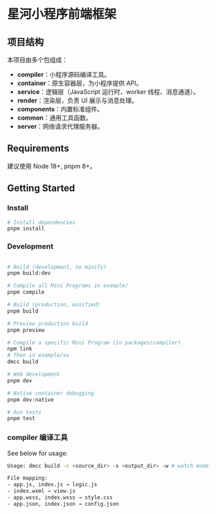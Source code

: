 # 星河小程序前端框架

## 项目结构

本项目由多个包组成：

- **compiler**：小程序源码编译工具。
- **container**：原生容器层，为小程序提供 API。
- **service**：逻辑层（JavaScript 运行时、worker 线程、消息通道）。
- **render**：渲染层，负责 UI 展示与消息处理。
- **components**：内置标准组件。
- **common**：通用工具函数。
- **server**：网络请求代理服务器。

## Requirements

建议使用 Node 18+, pnpm 8+。

## Getting Started

### Install

```sh
# Install dependencies
pnpm install
```

### Development

```sh

# Build (development, no minify)
pnpm build:dev

# Compile all Mini Programs in example/
pnpm compile

# Build (production, minified)
pnpm build

# Preview production build
pnpm preview

# Compile a specific Mini Program (in packages/compiler)
npm link
# Then in example/xx
dmcc build

# Web development
pnpm dev

# Native container debugging
pnpm dev:native

# Run tests
pnpm test
```

### compiler 编译工具

See below for usage:

```sh
Usage: dmcc build -c <source_dir> -s <output_dir> -w # watch mode

File mapping:
- app.js, index.js → logic.js
- index.wxml → view.js
- app.wxss, index.wxss → style.css
- app.json, index.json → config.json
```
